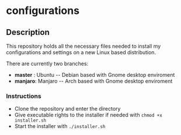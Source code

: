 # configurations

## Description

This repository holds all the necessary files needed to install my configurations and settings on a new Linux based distribution.

There are currently two branches:

* **master** : Ubuntu  -- Debian based with Gnome desktop enviroment
* **manjaro**: Manjaro -- Arch based with Gnome desktop enviroment

### Instructions

* Clone the repository and enter the directory
* Give executable rights to the installer if needed with `chmod +x installer.sh`
* Start the installer with `./installer.sh`
